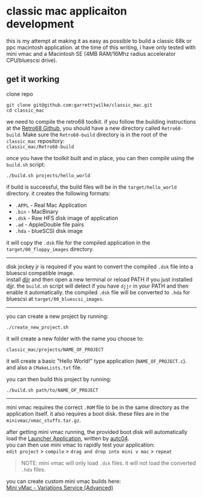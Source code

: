# classic mac applicaiton development
this is my attempt at making it as easy as possible to build a classic 68k or ppc macintosh application. at the time of this writing, i have only tested with mini vmac and a Macintosh SE (4MB RAM/16Mhz radius accelerator CPU/bluescsi drive).

## get it working

clone repo

```
git clone git@github.com:garrettjwilke/classic_mac.git
cd classic_mac
```

we need to compile the retro68 toolkit. if you follow the building instructions at the [Retro68 Github](https://github.com/autc04/Retro68), you should have a new directory called `Retro68-build`. Make sure the `Retro68-build` directory is in the root of the `classic_mac` repository:<br>
`classic_mac/Retro68-build`

once you have the toolkit built and in place, you can then compile using the `build.sh` script:
```
./build.sh projects/hello_world
```

if build is successful, the build files will be in the `target/hello_world` directory. it creates the following formats:
* `.APPL` - Real Mac Application
* `.bin`  - MacBinary
* `.dsk`  - Raw HFS disk image of application
* `.ad`   - AppleDouble file pairs
* `.hda`  - blueSCSI disk image

it will copy the `.dsk` file for the compiled application in the `target/00_floppy_images` directory.

---

disk jockey jr is required if you want to convert the compiled `.dsk` file into a bluescsi compatible image.<br>
install [djjr](https://diskjockey.onegeekarmy.eu/djjr/) and then open a new terminal or reload PATH if you just installed djjr.
the `build.sh` script will detect if you have `djjr` in your PATH and then enable it automatically. the compiled `.dsk` file will be converted to `.hda` for bluescsi at `target/00_bluescsi_images`.

---

you can create a new project by running:
```
./create_new_project.sh
```
it will create a new folder with the name you choose to:
```
classic_mac/projects/NAME_OF_PROJECT
```
it will create a basic "Hello World!" type application (`NAME_OF_PROJECT.c`).<br>
and also a `CMakeLists.txt` file.

you can then build this project by running:
```
./build.sh path/to/NAME_OF_PROJECT
```

---

mini vmac requires the correct `.ROM` file to be in the same directory as the application itself. it also requires a boot disk. these files are in the `minivmac/vmac_stuffs.tar.gz`.

after getting mini vmac running, the provided boot disk will automatically load the [Launcher Application](https://github.com/autc04/Retro68/tree/master/Samples/Launcher), written by [autc04](https://github.com/autc04/Retro68).<br>
you can then use mini vmac to rapidly test your application:<br>
`edit project` > `compile` > `drag and drop into mini v mac` > `repeat`

>NOTE: mini vmac will only load `.dsk` files. it will not load the converted `.hda` files.

you can create custom mini vmac builds here:<br>
[Mini vMac - Variations Service (Advanced)](https://www.gryphel.com/c/minivmac/vara_srv.html)
